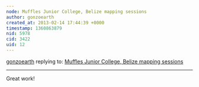 ```yaml
---
node: Muffles Junior College, Belize mapping sessions
author: gonzoearth
created_at: 2013-02-14 17:44:39 +0000
timestamp: 1360863879
nid: 5978
cid: 3422
uid: 12
---
```




[gonzoearth](../profile/gonzoearth) replying to: [Muffles Junior College, Belize mapping sessions](../notes/patcoyle/2-14-2013/muffles-junior-college-belize-mapping-sessions-2)

----
Great work!